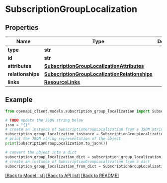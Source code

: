 # SubscriptionGroupLocalization


## Properties

Name | Type | Description | Notes
------------ | ------------- | ------------- | -------------
**type** | **str** |  | 
**id** | **str** |  | 
**attributes** | [**SubscriptionGroupLocalizationAttributes**](SubscriptionGroupLocalizationAttributes.md) |  | [optional] 
**relationships** | [**SubscriptionGroupLocalizationRelationships**](SubscriptionGroupLocalizationRelationships.md) |  | [optional] 
**links** | [**ResourceLinks**](ResourceLinks.md) |  | [optional] 

## Example

```python
from openapi_client.models.subscription_group_localization import SubscriptionGroupLocalization

# TODO update the JSON string below
json = "{}"
# create an instance of SubscriptionGroupLocalization from a JSON string
subscription_group_localization_instance = SubscriptionGroupLocalization.from_json(json)
# print the JSON string representation of the object
print(SubscriptionGroupLocalization.to_json())

# convert the object into a dict
subscription_group_localization_dict = subscription_group_localization_instance.to_dict()
# create an instance of SubscriptionGroupLocalization from a dict
subscription_group_localization_from_dict = SubscriptionGroupLocalization.from_dict(subscription_group_localization_dict)
```
[[Back to Model list]](../README.md#documentation-for-models) [[Back to API list]](../README.md#documentation-for-api-endpoints) [[Back to README]](../README.md)


